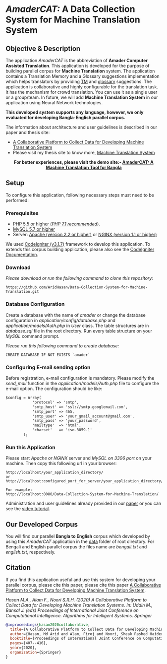 # *AmaderCAT:* A Data Collection System for Machine Translation System

## Objective & Description
The application *AmaderCAT* is the abbreviation of **Amader Computer Assisted Translation**. This application is developed for the purpose of building parallel corpus for **Machine Translation** system. The application contains a Translation Memory and a Glossary suggestions implementation which helps translators by providing [TM](https://en.wikipedia.org/wiki/Translation_memory) and [glossary](https://en.wikipedia.org/wiki/Glossary) suggestions. The application is collaborative and highly configurable for the translation task. It has the mechanism for crowd translation. You can use it as a single user or a group/team. In future, we will add **Machine Translation System** in our application using Neural Network technologies.

**This developed system supports any language, however, we only evaluated for developing Bangla-English parallel corpus.**

The information about architecture and user guidelines is described in our paper and thesis site:
 - [A Collaborative Platform to Collect Data for Developing Machine Translation System](https://link.springer.com/chapter/10.1007/978-981-13-7564-4_35)
 - Please visit my thesis site to know more, [Machine Translation System](https://sites.google.com/diu.edu.bd/mtbn2en)
 
**<p align="center">For better experiences, please visit the demo site:- <a href="https://translate.ejeex.com" title="AmaderCAT: A Machine Translation Tool for Bangla">AmaderCAT: A Machine Translation Tool for Bangla</a></p>**

## Setup
To configure this application, following necessary steps must need to be performed:
### Prerequisites
 - [PHP 5.5 or higher (*PHP 7.1 recommended*)](http://php.net/downloads.php).
 - [MySQL 5.7 or higher](https://dev.mysql.com/downloads/installer/)
 - Server: [Apache (version 2.2 or higher)](http://httpd.apache.org/download.cgi) or [NGINX (version 1.1 or higher)](https://nginx.org/en/download.html)

We used [CodeIgniter (v3.1.7)](https://www.codeigniter.com/) framework to develop this application.
To extends this corpus building application, please also see the [CodeIgniter Documentation](https://codeigniter.com/docs).

### Download
*Please download or run the following command to clone this repository:*
```repo link
https://github.com/AridHasan/Data-Collection-System-for-Machine-Translation.git
```
### Database Configuration
Create a database with the name of *amader* or change the database configuration in *application/config/database.php* and *application/models/Auth.php* in *User* class. The table structures are in *database.sql* file in the root directory. Run every table structure on your *MySQL* command prompt.

*Please run this following command to create database:*
```create database
CREATE DATABASE IF NOT EXISTS `amader`
```

### Configuring E-mail sending option
Before registration, e-mail configuration is mandatory. Please modify the *send_mail* function in the *application/models/Auth.php* file to configure the e-mail option.
The configuration should be like:
```email configure
$config = Array(
            'protocol' => 'smtp',
            'smtp_host' => 'ssl://smtp.googlemail.com',
            'smtp_port' => 465,
            'smtp_user' => 'your_gmail_account@gmail.com',
            'smtp_pass' => 'your_password',
            'mailtype'  => 'html',
            'charset'   => 'iso-8859-1'
        );
```

### Run this Application
Please start *Apache or NGINX* server and *MySQL on 3306 port* on your machine.
Then copy this following url in your browser:
```run url
http://localhost/your_application_directory/
or
http://localhost:configured_port_for_server/your_application_directory/

For example:
http://localhost:8080/Data-Collection-System-for-Machine-Translation/
```
Administration and user guidelines already provided in our [paper]() or you can see the [video tutorial](https://youtu.be/we266Q51P_Y).

## Our Developed Corpus
You will find our parallel **Bangla to English** corpus which developed by using this *AmaderCAT* application in the [data](https://github.com/AridHasan/Data-Collection-System-for-Machine-Translation/tree/master/data) folder of root directory. For Bengali and English parallel corpus the files name are *bengali.txt* and *english.txt*, respectively.
## Citation
If you find this application useful and use this system for developing your parallel corpus, please cite this paper, please cite this paper [A Collaborative Platform to Collect Data for Developing Machine Translation System](https://link.springer.com/chapter/10.1007/978-981-13-7564-4_35).

*Hasan M.A., Alam F., Noori S.R.H. (2020) A Collaborative Platform to Collect Data for Developing Machine Translation Systems. In: Uddin M., Bansal J. (eds) Proceedings of International Joint Conference on Computational Intelligence. Algorithms for Intelligent Systems. Springer*

```bib
@inproceedings{hasan2020collaborative,
  title={A Collaborative Platform to Collect Data for Developing Machine Translation Systems},
  author={Hasan, Md Arid and Alam, Firoj and Noori, Sheak Rashed Haider},
  booktitle={Proceedings of International Joint Conference on Computational Intelligence},
  pages={407--416},
  year={2020},
  organization={Springer}
}
```
